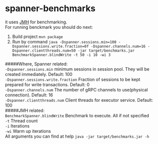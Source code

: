 # spanner-benchmarks

it uses [JMH](http://openjdk.java.net/projects/code-tools/jmh/) for benchmarking.  
For running benckmark you should do next:  
1) Build project `mvn package`  
2) Run by command `java -Dspanner.sessions.min=100 -Dspanner.sessions.write.fraction=0f -Dspanner.channels.num=16 -Dspanner.clientthreads.num=50 -jar target/benchmarks.jar BenchmarkSpanner.blindWrite -t 50 -i 10 -wi 3                   
`  

#####Where, Spanner related:  
`-Dspanner.sessions.min` minimum sessions in session pool. They will be created immediately. Default: 100   
`-Dspanner.sessions.write.fraction` Fraction of sessions to be kept prepared for write transactions. Default: 0  
`-Dspanner.channels.num` The number of gRPC channels to use(physical connection). Default: 16   
`-Dspanner.clientthreads.num` Client threads for executor service. Default: 100  
#####JMH related:  
`BenchmarkSpanner.blindWrite` Benchmark to execute. All if not specified  
`-t` Thread count  
`-i` Iterations  
`-wi` Warm up iterations  
All arguments you can find at help `java -jar target/benchmarks.jar -h`

 
